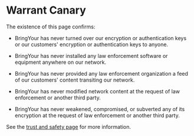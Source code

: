 

# Warrant Canary

The existence of this page confirms:

- BringYour has never turned over our encryption or authentication keys or our customers' encryption or authentication keys to anyone.

- BringYour has never installed any law enforcement software or equipment anywhere on our network.

- BringYour has never provided any law enforcement organization a feed of our customers' content transiting our network.

- BringYour has never modified network content at the request of law enforcement or another third party.

- BringYour has never weakened, compromised, or subverted any of its encryption at the request of law enforcement or another third party.

See the [trust and safety page]() for more information.

